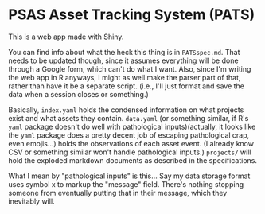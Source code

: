 # PSAS Asset Tracking System (PATS)
This is a web app made with Shiny. 

You can find info about what the heck this thing is in `PATSspec.md`.
That needs to be updated though, since it assumes everything will be done through a Google form, which can't do what I want. 
Also, since I'm writing the web app in R anyways, I might as well make the parser part of that, rather than have it be a separate script. (i.e., I'll just format and save the data when a session closes or something.)

Basically, `index.yaml` holds the condensed information on what projects exist and what assets they contain. 
`data.yaml` (or something similar, if R's `yaml` package doesn't do well with pathological inputs)(actually, it looks like the `yaml` package does a pretty decent job of escaping pathological crap, even emojis...) holds the observations of each asset event.
(I already know CSV or something similar won't handle pathological inputs.)
`projects/` will hold the exploded markdown documents as described in the specifications. 

What I mean by "pathological inputs" is this... Say my data storage format uses symbol x to markup the "message" field. There's nothing stopping someone from eventually putting that in their message, which they inevitably will.

